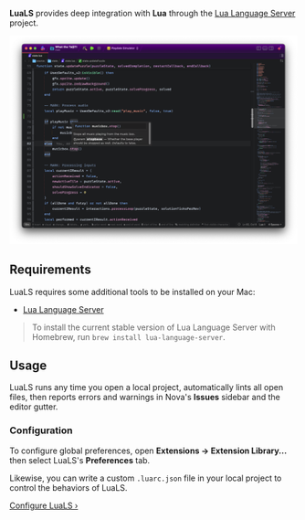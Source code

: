 **LuaLS** provides deep integration with **Lua** through the [Lua Language Server](https://luals.github.io/) project.

![Nova screenshot with LuaLS enabled](screenshot.png)

## Requirements

LuaLS requires some additional tools to be installed on your Mac:

- [Lua Language Server](https://luals.github.io)

<!--
✨ Providing tips, tricks, or other guides for installing or configuring external dependencies can go a long way toward helping your users have a good setup experience:
-->

> To install the current stable version of Lua Language Server with Homebrew, run `brew install lua-language-server`.

## Usage

LuaLS runs any time you open a local project, automatically lints all open files, then reports errors and warnings in Nova's **Issues** sidebar and the editor gutter.


### Configuration

To configure global preferences, open **Extensions → Extension Library...** then select LuaLS's **Preferences** tab.

Likewise, you can write a custom `.luarc.json` file in your local project to control the behaviors of LuaLS.

[Configure LuaLS &rsaquo;](https://luals.github.io/wiki/configuration/)
